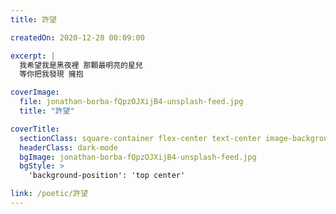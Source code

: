 ```yaml
---
title: 許望

createdOn: 2020-12-20 00:09:00

excerpt: |
  我希望我是黑夜裡 那顆最明亮的星兒
  等你把我發現 擁抱

coverImage:
  file: jonathan-borba-fQpzOJXijB4-unsplash-feed.jpg
  title: "許望"

coverTitle:
  sectionClass: square-container flex-center text-center image-background
  headerClass: dark-mode
  bgImage: jonathan-borba-fQpzOJXijB4-unsplash-feed.jpg
  bgStyle: >
    'background-position': 'top center'

link: /poetic/許望
---
```

